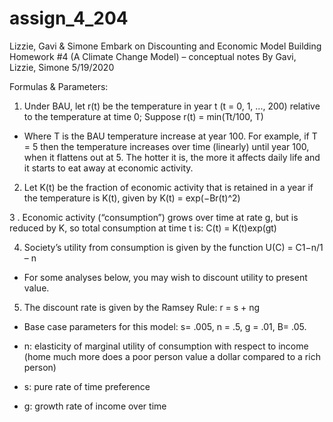 # assign_4_204
Lizzie, Gavi &amp; Simone Embark on Discounting and Economic Model Building 
Homework #4 (A Climate Change Model) – conceptual notes 
By Gavi, Lizzie, Simone
5/19/2020

Formulas & Parameters: 

1. Under BAU, let r(t) be the temperature in year t (t = 0, 1, ..., 200) relative to the
temperature at time 0; Suppose r(t) = min(Tt/100, T) 

-	Where T is the BAU temperature increase at year 100. For example, if T = 5 then the
temperature increases over time (linearly) until year 100, when it flattens out at 5.
The hotter it is, the more it affects daily life and it starts to eat away at economic
activity. 

2. Let K(t) be the fraction of economic activity that is retained in a year if the
temperature is K(t), given by K(t) = exp(−Br(t)^2)

3 . Economic activity (“consumption”) grows over time at rate g, but is reduced by K, so total consumption at time t is: C(t) = K(t)exp(gt) 

4. Society’s utility from consumption is given by the function U(C) = C1−n/1 – n

- For some analyses below, you may wish to discount utility to present value. 

5. The discount rate is given by the Ramsey Rule: r = s + ng 

- Base case parameters for this model: s= .005, n = .5, g = .01, B= .05.

-	n: elasticity of marginal utility of consumption with respect to income (home much more does a poor person value a dollar compared to a rich person)

-	s: pure rate of time preference 

-	g: growth rate of income over time 

